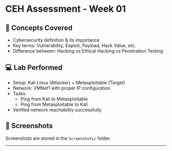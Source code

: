 # CEH Assessment - Week 01

## 🧠 Concepts Covered
- Cybersecurity definition & its importance
- Key terms: Vulnerability, Exploit, Payload, Hack Value, etc.
- Difference between: Hacking vs Ethical Hacking vs Penetration Testing

## 💻 Lab Performed
- Setup: Kali Linux (Attacker) + Metasploitable (Target)
- Network: VMNet1 with proper IP configuration
- Tasks:
  - Ping from Kali to Metasploitable
  - Ping from Metasploitable to Kali
- Verified network reachability successfully

## 📸 Screenshots
Screenshots are stored in the `Screenshots/` folder.

---

